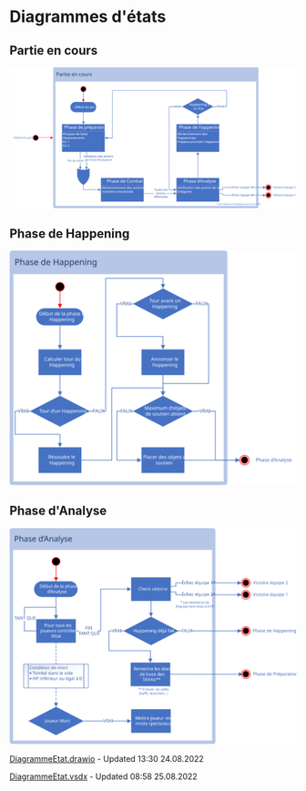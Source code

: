 # Diagrammes d'états
## Partie en cours
![Partie_en_cours.svg](uploads/507299f52f2cd7ce66c19424f2f2f86f/Partie_en_cours.svg)

## Phase de Happening
![Phase_de_Happening.svg](uploads/d29db8f0789049b8689adc4050ece515/Phase_de_Happening.svg)

## Phase d'Analyse
![Phase_d_Analyse.svg](uploads/6b7cf4e3c201f3e5220501f1b46c34aa/Phase_d_Analyse.svg)

[DiagrammeEtat.drawio](uploads/02a985bab0bcfb699eab0d214f56f34a/DiagrammeEtat.drawio) - Updated 13:30 24.08.2022

[DiagrammeEtat.vsdx](uploads/0a95e75655cd7a11cf9b7ea388c3c206/DiagrammeEtat.vsdx) - Updated 08:58 25.08.2022